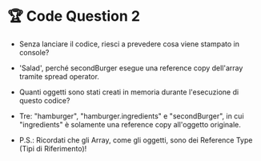 # 🏆 Code Question 2

+ Senza lanciare il codice, riesci a prevedere cosa viene stampato in console?
- 'Salad', perché secondBurger esegue una reference copy dell'array tramite spread operator.

+ Quanti oggetti sono stati creati in memoria durante l'esecuzione di questo codice?
- Tre: "hamburger", "hamburger.ingredients" e "secondBurger", in cui "ingredients" è solamente una reference copy all'oggetto originale.

* P.S.: Ricordati che gli Array, come gli oggetti, sono dei Reference Type (Tipi di Riferimento)!

